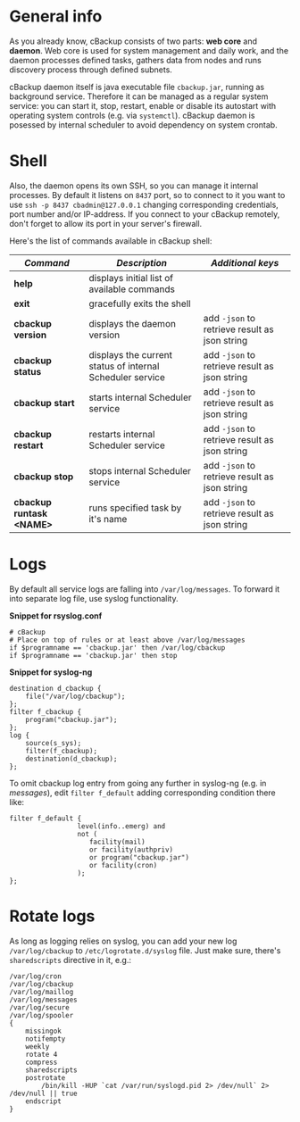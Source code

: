 # General info

As you already know, cBackup consists of two parts: **web core** and **daemon**. Web core is used for system management and daily work, and the daemon processes defined tasks, gathers data from nodes and runs discovery process through defined subnets. 

cBackup daemon itself is java executable file `cbackup.jar`, running as background service. Therefore it can be managed as a regular system service: you can start it, stop, restart, enable or disable its autostart with operating system controls (e.g. via `systemctl`). cBackup daemon is posessed by internal scheduler to avoid dependency on system crontab. 

# Shell

Also, the daemon opens its own SSH, so you can manage it internal processes. By default it listens on `8437` port, so to connect to it you want to use `ssh -p 8437 cbadmin@127.0.0.1` changing corresponding credentials, port number and/or IP-address. If you connect to your cBackup remotely, don't forget to allow its port in your server's firewall. 

Here's the list of commands available in cBackup shell:

_Command_ | _Description_ | _Additional keys_
----------- | ----------- | -----------
**help** | displays initial list of available commands | 
**exit** | gracefully exits the shell | 
**cbackup version** | displays the daemon version | add `-json` to retrieve result as json string
**cbackup status** | displays the current status of internal Scheduler service | add `-json` to retrieve result as json string
**cbackup start** | starts internal Scheduler service | add `-json` to retrieve result as json string
**cbackup restart** | restarts internal Scheduler service | add `-json` to retrieve result as json string
**cbackup stop** | stops internal Scheduler service | add `-json` to retrieve result as json string 
**cbackup runtask &lt;NAME&gt;** | runs specified task by it's name | add `-json` to retrieve result as json string 

# Logs

By default all service logs are falling into `/var/log/messages`. To forward it into separate log file, use syslog functionality.

**Snippet for rsyslog.conf**
    
    # cBackup
    # Place on top of rules or at least above /var/log/messages
    if $programname == 'cbackup.jar' then /var/log/cbackup
    if $programname == 'cbackup.jar' then stop

**Snippet for syslog-ng**

    destination d_cbackup { 
        file("/var/log/cbackup"); 
    };
    filter f_cbackup { 
        program("cbackup.jar"); 
    };
    log { 
        source(s_sys); 
        filter(f_cbackup); 
        destination(d_cbackup); 
    };
    
To omit cbackup log entry from going any further in syslog-ng (e.g. in _messages_), edit `filter f_default` adding corresponding condition there like:

    filter f_default { 
                     level(info..emerg) and
                     not (
                        facility(mail)
                        or facility(authpriv)
                        or program("cbackup.jar")
                        or facility(cron)
                     ); 
    };

# Rotate logs

As long as logging relies on syslog, you can add your new log `/var/log/cbackup` to `/etc/logrotate.d/syslog` file. Just make sure, there's `sharedscripts` directive in it, e.g.:

    /var/log/cron
    /var/log/cbackup
    /var/log/maillog
    /var/log/messages
    /var/log/secure
    /var/log/spooler
    {
        missingok
        notifempty
        weekly
        rotate 4
        compress
        sharedscripts
        postrotate
            /bin/kill -HUP `cat /var/run/syslogd.pid 2> /dev/null` 2> /dev/null || true
        endscript
    }